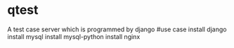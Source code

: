 # qtest
A test case server which is programmed by django
#use case
install django
install mysql
install mysql-python
install nginx
